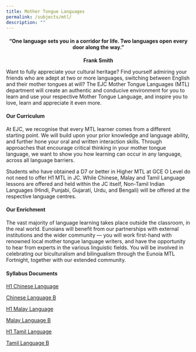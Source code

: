 ```yaml
---
title: Mother Tongue Languages
permalink: /subjects/mtl/
description: ""
---
```

<center><h4>“One language sets you in a corridor for life. Two languages open every door along the way.”</h4><b>Frank Smith</b></center>

Want to fully appreciate your cultural heritage? Find yourself admiring your friends who are adept at two or more languages, switching between English and their mother tongues at will? The EJC Mother Tongue Languages (MTL) department will create an authentic and conducive environment for you to learn and use your respective Mother Tongue Language, and inspire you to love, learn and appreciate it even more.

#### **Our Curriculum**

At EJC, we recognise that every MTL learner comes from a different starting point. We will build upon your prior knowledge and language ability, and further hone your oral and written interaction skills. Through approaches that encourage critical thinking in your mother tongue language, we want to show you how learning can occur in any language, across all language barriers.

Students who have obtained a D7 or better in Higher MTL at GCE O Level do not need to offer H1 MTL in JC. While Chinese, Malay and Tamil Language lessons are offered and held within the JC itself, Non-Tamil Indian Languages (Hindi, Punjabi, Gujarati, Urdu, and Bengali) will be offered at the respective language centres.

#### **Our Enrichment**

The vast majority of language learning takes place outside the classroom, in the real world. Eunoians will benefit from our partnerships with external institutions and the wider community — you will work first-hand with renowned local mother tongue language writers, and have the opportunity to hear from experts in the various linguistic fields. You will be involved in celebrating our biculturalism and bilingualism through the Eunoia MTL Fortnight, together with our extended community.

#### **Syllabus Documents**

[H1 Chinese Language](https://www.seab.gov.sg/docs/default-source/national-examinations/syllabus/alevel/2024syllabus/8655_y24_sy.pdf)

[Chinese Language B](https://www.seab.gov.sg/docs/default-source/national-examinations/syllabus/alevel/2024syllabus/8611_y24_sy.pdf)

[H1 Malay Language](https://www.seab.gov.sg/docs/default-source/national-examinations/syllabus/alevel/2024syllabus/8656_y24_sy.pdf)

[Malay Language B](https://www.seab.gov.sg/docs/default-source/national-examinations/syllabus/alevel/2024syllabus/8613_y24_sy.pdf)

[H1 Tamil Language](https://www.seab.gov.sg/docs/default-source/national-examinations/syllabus/alevel/2024syllabus/8657_y24_sy.pdf)

[Tamil Language B](https://www.seab.gov.sg/docs/default-source/national-examinations/syllabus/alevel/2024syllabus/8614_y24_sy.pdf)